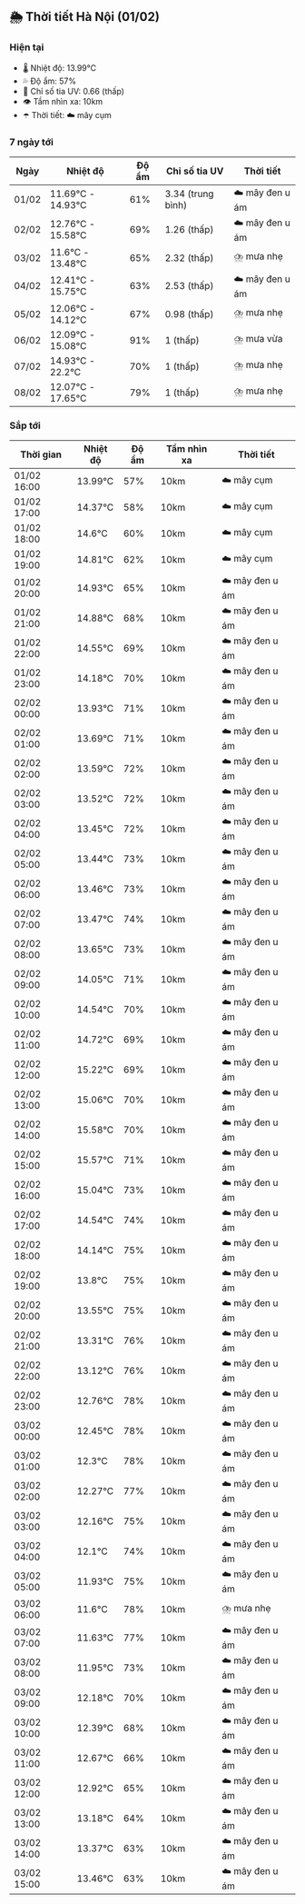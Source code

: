 ## 🌦️ Thời tiết Hà Nội (01/02)

### Hiện tại

- 🌡️ Nhiệt độ: 13.99℃
- 💦 Độ ẩm: 57%
- 🌟 Chỉ số tia UV: 0.66 (thấp)
- 👁️ Tầm nhìn xa: 10km
- ☂️ Thời tiết: ☁️ mây cụm

### 7 ngày tới

| Ngày | Nhiệt độ | Độ ẩm | Chỉ số tia UV | Thời tiết |
| --- | --- | --- | --- | --- |
| 01/02 | 11.69℃ - 14.93℃ | 61% | 3.34 (trung bình) | ☁️ mây đen u ám |
| 02/02 | 12.76℃ - 15.58℃ | 69% | 1.26 (thấp) | ☁️ mây đen u ám |
| 03/02 | 11.6℃ - 13.48℃ | 65% | 2.32 (thấp) | ⛈️ mưa nhẹ |
| 04/02 | 12.41℃ - 15.75℃ | 63% | 2.53 (thấp) | ☁️ mây đen u ám |
| 05/02 | 12.06℃ - 14.12℃ | 67% | 0.98 (thấp) | ⛈️ mưa nhẹ |
| 06/02 | 12.09℃ - 15.08℃ | 91% | 1 (thấp) | ⛈️ mưa vừa |
| 07/02 | 14.93℃ - 22.2℃ | 70% | 1 (thấp) | ⛈️ mưa nhẹ |
| 08/02 | 12.07℃ - 17.65℃ | 79% | 1 (thấp) | ⛈️ mưa nhẹ |

### Sắp tới

| Thời gian | Nhiệt độ | Độ ẩm | Tầm nhìn xa | Thời tiết |
| --- | --- | --- | --- | --- |
| 01/02 16:00 | 13.99℃ | 57% | 10km | ☁️ mây cụm |
| 01/02 17:00 | 14.37℃ | 58% | 10km | ☁️ mây cụm |
| 01/02 18:00 | 14.6℃ | 60% | 10km | ☁️ mây cụm |
| 01/02 19:00 | 14.81℃ | 62% | 10km | ☁️ mây cụm |
| 01/02 20:00 | 14.93℃ | 65% | 10km | ☁️ mây đen u ám |
| 01/02 21:00 | 14.88℃ | 68% | 10km | ☁️ mây đen u ám |
| 01/02 22:00 | 14.55℃ | 69% | 10km | ☁️ mây đen u ám |
| 01/02 23:00 | 14.18℃ | 70% | 10km | ☁️ mây đen u ám |
| 02/02 00:00 | 13.93℃ | 71% | 10km | ☁️ mây đen u ám |
| 02/02 01:00 | 13.69℃ | 71% | 10km | ☁️ mây đen u ám |
| 02/02 02:00 | 13.59℃ | 72% | 10km | ☁️ mây đen u ám |
| 02/02 03:00 | 13.52℃ | 72% | 10km | ☁️ mây đen u ám |
| 02/02 04:00 | 13.45℃ | 72% | 10km | ☁️ mây đen u ám |
| 02/02 05:00 | 13.44℃ | 73% | 10km | ☁️ mây đen u ám |
| 02/02 06:00 | 13.46℃ | 73% | 10km | ☁️ mây đen u ám |
| 02/02 07:00 | 13.47℃ | 74% | 10km | ☁️ mây đen u ám |
| 02/02 08:00 | 13.65℃ | 73% | 10km | ☁️ mây đen u ám |
| 02/02 09:00 | 14.05℃ | 71% | 10km | ☁️ mây đen u ám |
| 02/02 10:00 | 14.54℃ | 70% | 10km | ☁️ mây đen u ám |
| 02/02 11:00 | 14.72℃ | 69% | 10km | ☁️ mây đen u ám |
| 02/02 12:00 | 15.22℃ | 69% | 10km | ☁️ mây đen u ám |
| 02/02 13:00 | 15.06℃ | 70% | 10km | ☁️ mây đen u ám |
| 02/02 14:00 | 15.58℃ | 70% | 10km | ☁️ mây đen u ám |
| 02/02 15:00 | 15.57℃ | 71% | 10km | ☁️ mây đen u ám |
| 02/02 16:00 | 15.04℃ | 73% | 10km | ☁️ mây đen u ám |
| 02/02 17:00 | 14.54℃ | 74% | 10km | ☁️ mây đen u ám |
| 02/02 18:00 | 14.14℃ | 75% | 10km | ☁️ mây đen u ám |
| 02/02 19:00 | 13.8℃ | 75% | 10km | ☁️ mây đen u ám |
| 02/02 20:00 | 13.55℃ | 75% | 10km | ☁️ mây đen u ám |
| 02/02 21:00 | 13.31℃ | 76% | 10km | ☁️ mây đen u ám |
| 02/02 22:00 | 13.12℃ | 76% | 10km | ☁️ mây đen u ám |
| 02/02 23:00 | 12.76℃ | 78% | 10km | ☁️ mây đen u ám |
| 03/02 00:00 | 12.45℃ | 78% | 10km | ☁️ mây đen u ám |
| 03/02 01:00 | 12.3℃ | 78% | 10km | ☁️ mây đen u ám |
| 03/02 02:00 | 12.27℃ | 77% | 10km | ☁️ mây đen u ám |
| 03/02 03:00 | 12.16℃ | 75% | 10km | ☁️ mây đen u ám |
| 03/02 04:00 | 12.1℃ | 74% | 10km | ☁️ mây đen u ám |
| 03/02 05:00 | 11.93℃ | 75% | 10km | ☁️ mây đen u ám |
| 03/02 06:00 | 11.6℃ | 78% | 10km | ⛈️ mưa nhẹ |
| 03/02 07:00 | 11.63℃ | 77% | 10km | ☁️ mây đen u ám |
| 03/02 08:00 | 11.95℃ | 73% | 10km | ☁️ mây đen u ám |
| 03/02 09:00 | 12.18℃ | 70% | 10km | ☁️ mây đen u ám |
| 03/02 10:00 | 12.39℃ | 68% | 10km | ☁️ mây đen u ám |
| 03/02 11:00 | 12.67℃ | 66% | 10km | ☁️ mây đen u ám |
| 03/02 12:00 | 12.92℃ | 65% | 10km | ☁️ mây đen u ám |
| 03/02 13:00 | 13.18℃ | 64% | 10km | ☁️ mây đen u ám |
| 03/02 14:00 | 13.37℃ | 63% | 10km | ☁️ mây đen u ám |
| 03/02 15:00 | 13.46℃ | 63% | 10km | ☁️ mây đen u ám |
